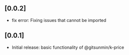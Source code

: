 ## [0.0.2]
- fix error: Fixing issues that cannot be imported

## [0.0.1]

- Initial release: basic functionality of @gitsunmin/k-price

